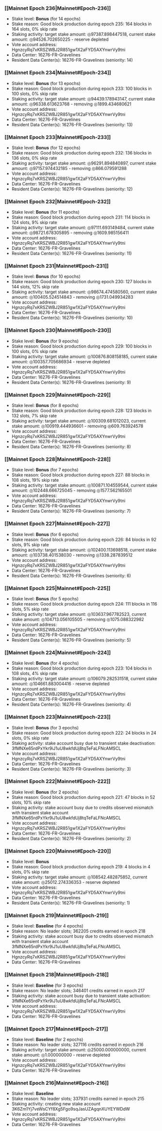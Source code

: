### [[Mainnet Epoch 236|Mainnet#Epoch-236]]
* Stake level: **Bonus** (for 14 epochs)
* Stake reason: Good block production during epoch 235: 164 blocks in 164 slots, 0% skip rate
* Staking activity: target stake amount: ◎97387.898447518, current stake amount: ◎94526.702650225 - reserve depleted
* Vote account address: HgnzcyRq7xKRSZWBJ2R851gw1X2aFYD5AXYnwrVy9tni
* Data Center: 16276-FR-Gravelines
* Resident Data Center(s): 16276-FR-Gravelines (seniority: 14)
### [[Mainnet Epoch 234|Mainnet#Epoch-234]]
* Stake level: **Bonus** (for 13 epochs)
* Stake reason: Good block production during epoch 233: 100 blocks in 100 slots, 0% skip rate
* Staking activity: target stake amount: ◎94439.178943147, current stake amount: ◎96338.613623768 - removing ◎1899.434680621
* Vote account address: HgnzcyRq7xKRSZWBJ2R851gw1X2aFYD5AXYnwrVy9tni
* Data Center: 16276-FR-Gravelines
* Resident Data Center(s): 16276-FR-Gravelines (seniority: 13)
### [[Mainnet Epoch 233|Mainnet#Epoch-233]]
* Stake level: **Bonus** (for 12 epochs)
* Stake reason: Good block production during epoch 232: 136 blocks in 136 slots, 0% skip rate
* Staking activity: target stake amount: ◎96291.894840897, current stake amount: ◎97157.974432185 - removing ◎866.079591288
* Vote account address: HgnzcyRq7xKRSZWBJ2R851gw1X2aFYD5AXYnwrVy9tni
* Data Center: 16276-FR-Gravelines
* Resident Data Center(s): 16276-FR-Gravelines (seniority: 12)
### [[Mainnet Epoch 232|Mainnet#Epoch-232]]
* Stake level: **Bonus** (for 11 epochs)
* Stake reason: Good block production during epoch 231: 114 blocks in 124 slots, 9% skip rate
* Staking activity: target stake amount: ◎97111.693149484, current stake amount: ◎98721.678305895 - removing ◎1609.985156411
* Vote account address: HgnzcyRq7xKRSZWBJ2R851gw1X2aFYD5AXYnwrVy9tni
* Data Center: 16276-FR-Gravelines
* Resident Data Center(s): 16276-FR-Gravelines (seniority: 11)
### [[Mainnet Epoch 231|Mainnet#Epoch-231]]
* Stake level: **Bonus** (for 10 epochs)
* Stake reason: Good block production during epoch 230: 127 blocks in 144 slots, 12% skip rate
* Staking activity: target stake amount: ◎98674.474580560, current stake amount: ◎100405.524514843 - removing ◎1731.049934283
* Vote account address: HgnzcyRq7xKRSZWBJ2R851gw1X2aFYD5AXYnwrVy9tni
* Data Center: 16276-FR-Gravelines
* Resident Data Center(s): 16276-FR-Gravelines (seniority: 10)
### [[Mainnet Epoch 230|Mainnet#Epoch-230]]
* Stake level: **Bonus** (for 9 epochs)
* Stake reason: Good block production during epoch 229: 100 blocks in 100 slots, 0% skip rate
* Staking activity: target stake amount: ◎100876.808158185, current stake amount: ◎100357.705686934 - reserve depleted
* Vote account address: HgnzcyRq7xKRSZWBJ2R851gw1X2aFYD5AXYnwrVy9tni
* Data Center: 16276-FR-Gravelines
* Resident Data Center(s): 16276-FR-Gravelines (seniority: 9)
### [[Mainnet Epoch 229|Mainnet#Epoch-229]]
* Stake level: **Bonus** (for 8 epochs)
* Stake reason: Good block production during epoch 228: 123 blocks in 132 slots, 7% skip rate
* Staking activity: target stake amount: ◎100309.681012023, current stake amount: ◎100919.444936601 - removing ◎609.763924578
* Vote account address: HgnzcyRq7xKRSZWBJ2R851gw1X2aFYD5AXYnwrVy9tni
* Data Center: 16276-FR-Gravelines
* Resident Data Center(s): 16276-FR-Gravelines (seniority: 8)
### [[Mainnet Epoch 228|Mainnet#Epoch-228]]
* Stake level: **Bonus** (for 7 epochs)
* Stake reason: Good block production during epoch 227: 88 blocks in 108 slots, 19% skip rate
* Staking activity: target stake amount: ◎100871.104559544, current stake amount: ◎102448.666725045 - removing ◎1577.562165501
* Vote account address: HgnzcyRq7xKRSZWBJ2R851gw1X2aFYD5AXYnwrVy9tni
* Data Center: 16276-FR-Gravelines
* Resident Data Center(s): 16276-FR-Gravelines (seniority: 7)
### [[Mainnet Epoch 227|Mainnet#Epoch-227]]
* Stake level: **Bonus** (for 6 epochs)
* Stake reason: Good block production during epoch 226: 84 blocks in 92 slots, 9% skip rate
* Staking activity: target stake amount: ◎102400.113698518, current stake amount: ◎103738.401538030 - removing ◎1338.287839512
* Vote account address: HgnzcyRq7xKRSZWBJ2R851gw1X2aFYD5AXYnwrVy9tni
* Data Center: 16276-FR-Gravelines
* Resident Data Center(s): 16276-FR-Gravelines (seniority: 6)
### [[Mainnet Epoch 225|Mainnet#Epoch-225]]
* Stake level: **Bonus** (for 5 epochs)
* Stake reason: Good block production during epoch 224: 111 blocks in 116 slots, 5% skip rate
* Staking activity: target stake amount: ◎103637.967782523, current stake amount: ◎104713.056105505 - removing ◎1075.088322982
* Vote account address: HgnzcyRq7xKRSZWBJ2R851gw1X2aFYD5AXYnwrVy9tni
* Data Center: 16276-FR-Gravelines
* Resident Data Center(s): 16276-FR-Gravelines (seniority: 5)
### [[Mainnet Epoch 224|Mainnet#Epoch-224]]
* Stake level: **Bonus** (for 4 epochs)
* Stake reason: Good block production during epoch 223: 104 blocks in 108 slots, 4% skip rate
* Staking activity: target stake amount: ◎106079.282531518, current stake amount: ◎104661.883004416 - reserve depleted
* Vote account address: HgnzcyRq7xKRSZWBJ2R851gw1X2aFYD5AXYnwrVy9tni
* Data Center: 16276-FR-Gravelines
* Resident Data Center(s): 16276-FR-Gravelines (seniority: 4)
### [[Mainnet Epoch 223|Mainnet#Epoch-223]]
* Stake level: **Bonus** (for 3 epochs)
* Stake reason: Good block production during epoch 222: 24 blocks in 24 slots, 0% skip rate
* Staking activity: stake account busy due to transient stake deactivation: 3fMNXe65rdPxYkr9iJ1uU8wkfdUj8tqTeFaLFNcAMSCL
* Vote account address: HgnzcyRq7xKRSZWBJ2R851gw1X2aFYD5AXYnwrVy9tni
* Data Center: 16276-FR-Gravelines
* Resident Data Center(s): 16276-FR-Gravelines (seniority: 3)
### [[Mainnet Epoch 222|Mainnet#Epoch-222]]
* Stake level: **Bonus** (for 2 epochs)
* Stake reason: Good block production during epoch 221: 47 blocks in 52 slots, 10% skip rate
* Staking activity: stake account busy due to credits observed mismatch with transient stake account 3fMNXe65rdPxYkr9iJ1uU8wkfdUj8tqTeFaLFNcAMSCL
* Vote account address: HgnzcyRq7xKRSZWBJ2R851gw1X2aFYD5AXYnwrVy9tni
* Data Center: 16276-FR-Gravelines
* Resident Data Center(s): 16276-FR-Gravelines (seniority: 2)
### [[Mainnet Epoch 220|Mainnet#Epoch-220]]
* Stake level: **Bonus**
* Stake reason: Good block production during epoch 219: 4 blocks in 4 slots, 0% skip rate
* Staking activity: target stake amount: ◎108542.482875852, current stake amount: ◎25012.274336353 - reserve depleted
* Vote account address: HgnzcyRq7xKRSZWBJ2R851gw1X2aFYD5AXYnwrVy9tni
* Data Center: 16276-FR-Gravelines
* Resident Data Center(s): 16276-FR-Gravelines (seniority: 1)
### [[Mainnet Epoch 219|Mainnet#Epoch-219]]
* Stake level: **Baseline** (for 4 epochs)
* Stake reason: No leader slots; 362205 credits earned in epoch 218
* Staking activity: stake account busy due to credits observed mismatch with transient stake account 3fMNXe65rdPxYkr9iJ1uU8wkfdUj8tqTeFaLFNcAMSCL
* Vote account address: HgnzcyRq7xKRSZWBJ2R851gw1X2aFYD5AXYnwrVy9tni
* Data Center: 16276-FR-Gravelines
### [[Mainnet Epoch 218|Mainnet#Epoch-218]]
* Stake level: **Baseline** (for 3 epochs)
* Stake reason: No leader slots; 346401 credits earned in epoch 217
* Staking activity: stake account busy due to transient stake activation: 3fMNXe65rdPxYkr9iJ1uU8wkfdUj8tqTeFaLFNcAMSCL
* Vote account address: HgnzcyRq7xKRSZWBJ2R851gw1X2aFYD5AXYnwrVy9tni
* Data Center: 16276-FR-Gravelines
### [[Mainnet Epoch 217|Mainnet#Epoch-217]]
* Stake level: **Baseline** (for 2 epochs)
* Stake reason: No leader slots; 327116 credits earned in epoch 216
* Staking activity: target stake amount: ◎25000.000000000, current stake amount: ◎1.000000000 - reserve depleted
* Vote account address: HgnzcyRq7xKRSZWBJ2R851gw1X2aFYD5AXYnwrVy9tni
* Data Center: 16276-FR-Gravelines
### [[Mainnet Epoch 216|Mainnet#Epoch-216]]
* Stake level: **Baseline**
* Stake reason: No leader slots; 337931 credits earned in epoch 215
* Staking activity: creating new stake account 3K6Zm1Yj7veWsCYf8Xg5Fgo9sqJasUZAgqnXUYEYWDdW
* Vote account address: HgnzcyRq7xKRSZWBJ2R851gw1X2aFYD5AXYnwrVy9tni
* Data Center: 16276-FR-Gravelines